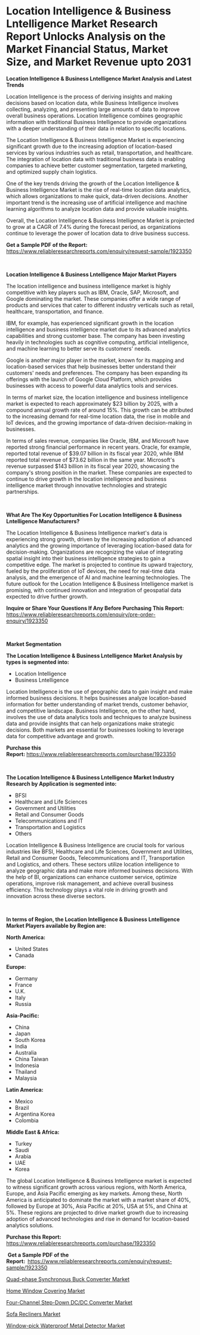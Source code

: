 <p><h1>Location Intelligence & Business Lntelligence Market Research Report Unlocks Analysis on the Market Financial Status, Market Size, and Market Revenue upto 2031</h1></p><p><strong>Location Intelligence & Business Lntelligence Market Analysis and Latest Trends</strong></p>
<p><p>Location Intelligence is the process of deriving insights and making decisions based on location data, while Business Intelligence involves collecting, analyzing, and presenting large amounts of data to improve overall business operations. Location Intelligence combines geographic information with traditional Business Intelligence to provide organizations with a deeper understanding of their data in relation to specific locations.</p><p>The Location Intelligence & Business Intelligence Market is experiencing significant growth due to the increasing adoption of location-based services by various industries such as retail, transportation, and healthcare. The integration of location data with traditional business data is enabling companies to achieve better customer segmentation, targeted marketing, and optimized supply chain logistics.</p><p>One of the key trends driving the growth of the Location Intelligence & Business Intelligence Market is the rise of real-time location data analytics, which allows organizations to make quick, data-driven decisions. Another important trend is the increasing use of artificial intelligence and machine learning algorithms to analyze location data and provide valuable insights.</p><p>Overall, the Location Intelligence & Business Intelligence Market is projected to grow at a CAGR of 7.4% during the forecast period, as organizations continue to leverage the power of location data to drive business success.</p></p>
<p><strong>Get a Sample PDF of the Report:&nbsp;</strong> <a href="https://www.reliableresearchreports.com/enquiry/request-sample/1923350">https://www.reliableresearchreports.com/enquiry/request-sample/1923350</a></p>
<p>&nbsp;</p>
<p><strong>Location Intelligence & Business Lntelligence Major Market Players</strong></p>
<p><p>The location intelligence and business intelligence market is highly competitive with key players such as IBM, Oracle, SAP, Microsoft, and Google dominating the market. These companies offer a wide range of products and services that cater to different industry verticals such as retail, healthcare, transportation, and finance.</p><p>IBM, for example, has experienced significant growth in the location intelligence and business intelligence market due to its advanced analytics capabilities and strong customer base. The company has been investing heavily in technologies such as cognitive computing, artificial intelligence, and machine learning to better serve its customers' needs.</p><p>Google is another major player in the market, known for its mapping and location-based services that help businesses better understand their customers' needs and preferences. The company has been expanding its offerings with the launch of Google Cloud Platform, which provides businesses with access to powerful data analytics tools and services.</p><p>In terms of market size, the location intelligence and business intelligence market is expected to reach approximately $23 billion by 2025, with a compound annual growth rate of around 15%. This growth can be attributed to the increasing demand for real-time location data, the rise in mobile and IoT devices, and the growing importance of data-driven decision-making in businesses.</p><p>In terms of sales revenue, companies like Oracle, IBM, and Microsoft have reported strong financial performance in recent years. Oracle, for example, reported total revenue of $39.07 billion in its fiscal year 2020, while IBM reported total revenue of $73.62 billion in the same year. Microsoft's revenue surpassed $143 billion in its fiscal year 2020, showcasing the company's strong position in the market. These companies are expected to continue to drive growth in the location intelligence and business intelligence market through innovative technologies and strategic partnerships.</p></p>
<p>&nbsp;</p>
<p><strong>What Are The Key Opportunities For Location Intelligence & Business Lntelligence Manufacturers?</strong></p>
<p><p>The Location Intelligence & Business Intelligence market's data is experiencing strong growth, driven by the increasing adoption of advanced analytics and the growing importance of leveraging location-based data for decision-making. Organizations are recognizing the value of integrating spatial insight into their business intelligence strategies to gain a competitive edge. The market is projected to continue its upward trajectory, fueled by the proliferation of IoT devices, the need for real-time data analysis, and the emergence of AI and machine learning technologies. The future outlook for the Location Intelligence & Business Intelligence market is promising, with continued innovation and integration of geospatial data expected to drive further growth.</p></p>
<p><strong>Inquire or Share Your Questions If Any Before Purchasing This Report:</strong> <a href="https://www.reliableresearchreports.com/enquiry/pre-order-enquiry/1923350">https://www.reliableresearchreports.com/enquiry/pre-order-enquiry/1923350</a></p>
<p>&nbsp;</p>
<p><strong>Market Segmentation</strong></p>
<p><strong>The Location Intelligence & Business Lntelligence Market Analysis by types is segmented into:</strong></p>
<p><ul><li>Location Intelligence</li><li>Business Lntelligence</li></ul></p>
<p><p>Location Intelligence is the use of geographic data to gain insight and make informed business decisions. It helps businesses analyze location-based information for better understanding of market trends, customer behavior, and competitive landscape. Business Intelligence, on the other hand, involves the use of data analytics tools and techniques to analyze business data and provide insights that can help organizations make strategic decisions. Both markets are essential for businesses looking to leverage data for competitive advantage and growth.</p></p>
<p><strong>Purchase this Report:&nbsp;</strong><a href="https://www.reliableresearchreports.com/purchase/1923350">https://www.reliableresearchreports.com/purchase/1923350</a></p>
<p>&nbsp;</p>
<p><strong>The Location Intelligence & Business Lntelligence Market Industry Research by Application is segmented into:</strong></p>
<p><ul><li>BFSI</li><li>Healthcare and Life Sciences</li><li>Government and Utilities</li><li>Retail and Consumer Goods</li><li>Telecommunications and IT</li><li>Transportation and Logistics</li><li>Others</li></ul></p>
<p><p>Location Intelligence & Business Intelligence are crucial tools for various industries like BFSI, Healthcare and Life Sciences, Government and Utilities, Retail and Consumer Goods, Telecommunications and IT, Transportation and Logistics, and others. These sectors utilize location intelligence to analyze geographic data and make more informed business decisions. With the help of BI, organizations can enhance customer service, optimize operations, improve risk management, and achieve overall business efficiency. This technology plays a vital role in driving growth and innovation across these diverse sectors.</p></p>
<p>&nbsp;</p>
<p><strong>In terms of Region, the Location Intelligence & Business Lntelligence Market Players available by Region are:</strong></p>
<p>
    <p> <strong> North America: </strong>
        <ul>
            <li>United States</li>
            <li>Canada</li>
        </ul>
        </p> 
    <p> <strong> Europe: </strong>
        <ul>
            <li>Germany</li>
            <li>France</li>
            <li>U.K.</li>
            <li>Italy</li>
            <li>Russia</li>
        </ul>
        </p> 
    <p> <strong> Asia-Pacific: </strong>
        <ul>
            <li>China</li>
            <li>Japan</li>
            <li>South Korea</li>
            <li>India</li>
            <li>Australia</li>
            <li>China Taiwan</li>
            <li>Indonesia</li>
            <li>Thailand</li>
            <li>Malaysia</li>
        </ul>
        </p> 
    <p> <strong> Latin America: </strong>
        <ul>
            <li>Mexico</li>
            <li>Brazil</li>
            <li>Argentina Korea</li>
            <li>Colombia</li>
        </ul>
        </p> 
    <p> <strong> Middle East & Africa: </strong>
        <ul>
            <li>Turkey</li>
            <li>Saudi</li>
            <li>Arabia</li>
            <li>UAE</li>
            <li>Korea</li>
        </ul>
    </p>
    </p>
<p><p>The global Location Intelligence & Business Intelligence market is expected to witness significant growth across various regions, with North America, Europe, and Asia Pacific emerging as key markets. Among these, North America is anticipated to dominate the market with a market share of 40%, followed by Europe at 30%, Asia Pacific at 20%, USA at 5%, and China at 5%. These regions are projected to drive market growth due to increasing adoption of advanced technologies and rise in demand for location-based analytics solutions.</p></p>
<p><strong>Purchase this Report: </strong><a href="https://www.reliableresearchreports.com/purchase/1923350">https://www.reliableresearchreports.com/purchase/1923350</a></p>
<p>&nbsp;<strong>Get a Sample PDF of the Report:&nbsp;&nbsp;</strong><a href="https://www.reliableresearchreports.com/enquiry/request-sample/1923350">https://www.reliableresearchreports.com/enquiry/request-sample/1923350</a></p>
<p><strong></strong></p>
<p><p><a href="https://zircon-bluebell-299.notion.site/Quad-phase-Synchronous-Buck-Converter-Market-Size-Market-Trends-and-Growth-Outlook-forecasted-for--3ada5d256a3f4011ae4823e4dc36d685">Quad-phase Synchronous Buck Converter Market</a></p><p><a href="https://view.publitas.com/reportprime-1/home-window-covering-market-with-the-goal-of-estimating-the-market-size-and-future-growth-potential-of-various-market-segments-based-on-component-applications-end-user-and-region/">Home Window Covering Market</a></p><p><a href="https://fearless-okapi-6c8.notion.site/Insights-into-Four-Channel-Step-Down-DC-DC-Converter-Market-Size-Analysing-Market-Share-Trends-an-7b52b34e5688409798ecfdf51d60a069">Four-Channel Step-Down DC/DC Converter Market</a></p><p><a href="https://view.publitas.com/reportprime-1/sofa-recliners-market-growth-market-trends-covid-19-impact-and-forecasts-for-period-from-2024-2031/">Sofa Recliners Market</a></p><p><a href="https://scarlet-rocket-c63.notion.site/Window-pick-Waterproof-Metal-Detector-Market-Research-Report-Provides-Critical-Insights-that-can-hel-f44d7428218146abb552f31ea482e717">Window-pick Waterproof Metal Detector Market</a></p></p>